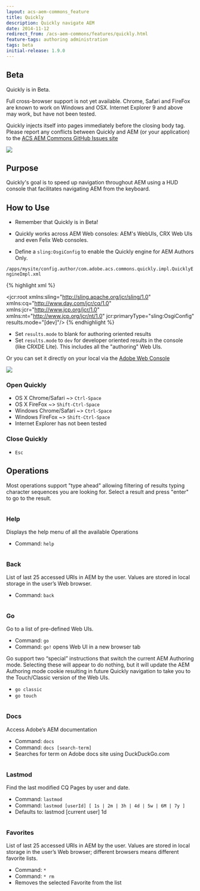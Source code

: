 ```yaml
---
layout: acs-aem-commons_feature
title: Quickly
description: Quickly navigate AEM
date: 2014-11-12
redirect_from: /acs-aem-commons/features/quickly.html
feature-tags: authoring administration
tags: beta
initial-release: 1.9.0
---
```


## Beta

Quickly is in Beta.

Full cross-browser support is not yet available. Chrome, Safari and FireFox are known to work on Windows and OSX. Internet Explorer 9 and above may work, but have not been tested.

Quickly injects itself into pages immediately before the closing body tag. Please report any conflicts between Quickly and AEM (or your application) to the [ACS AEM Commons GitHub Issues site](https://github.com/Adobe-Consulting-Services/acs-aem-commons/issues)

![](images/go-screenshot.png)

## Purpose

Quickly's goal is to speed up navigation throughout AEM using a HUD console that facilitates navigating AEM from the keyboard.

## How to Use

* Remember that Quickly is in Beta!

* Quickly works across AEM Web consoles: AEM's WebUIs, CRX Web UIs and even Felix Web consoles.

* Define a `sling:OsgiConfig` to enable the Quickly engine for AEM Authors Only.

`/apps/mysite/config.author/com.adobe.acs.commons.quickly.impl.QuicklyEngineImpl.xml`

{% highlight xml %}
<?xml version="1.0" encoding="UTF-8"?>
<jcr:root xmlns:sling="http://sling.apache.org/jcr/sling/1.0" xmlns:cq="http://www.day.com/jcr/cq/1.0" xmlns:jcr="http://www.jcp.org/jcr/1.0" xmlns:nt="http://www.jcp.org/jcr/nt/1.0"
    jcr:primaryType="sling:OsgiConfig"
    results.mode="[dev]"/>
{% endhighlight %}

* Set `results.mode` to blank for authoring oriented results
* Set `results.mode` to `dev` for developer oriented results in the console (like CRXDE Lite). This includes all the "authoring" Web UIs.


Or you can set it directly on your local via the [Adobe Web Console](http://localhost:4502/system/console/configMgr)

![](images/felix-configmgr.png)


### Open Quickly

* OS X Chrome/Safari ~> `Ctrl-Space`
* OS X FireFox ~> `Shift-Ctrl-Space`
* Windows Chrome/Safari ~> `Ctrl-Space`
* Windows FireFox ~> `Shift-Ctrl-Space`
* Internet Explorer has not been tested

### Close Quickly

* `Esc`

## Operations

Most operations support "type ahead" allowing filtering of results typing character sequences you are looking for. Select a result and press "enter" to go to the result.

<div class="section">
<p><img src="images/help.png" alt=""></p>
<h3>Help</h3>
<p>Displays the help menu of all the available Operations</p>
<ul>
	<li>Command: <code>help</code></li>
</ul>
</div>

<div class="section">
<p><img src="images/back.png" alt=""></p>
<h3>Back</h3>
<p>List of last 25 accessed URIs in <span class="caps">AEM</span> by the user. Values are stored in local storage in the user’s Web browser.</p>
<ul>
	<li>Command: <code>back</code><br>
</li></ul></div>

<div class="section">
<p><img src="images/go.png" alt=""></p>
<h3>Go</h3>
<p>Go to a list of pre-defined Web UIs.</p>
<ul>
	<li>Command: <code>go</code></li>
	<li>Command: <code>go!</code> opens Web UI in a new browser tab</li>
</ul>
<p>Go support two “special” instructions that switch the current <span class="caps">AEM</span> Authoring mode. Selecting these will appear to do nothing, but it will update the <span class="caps">AEM</span> Authoring mode cookie resulting in future Quickly navigation to take you to the Touch/Classic version of the Web UIs.</p>
<ul>
	<li><code>go classic</code></li>
	<li><code>go touch</code></li>
</ul>
</div>

<div class="section">
<p><img src="images/docs.png" alt=""></p>
<h3>Docs</h3>
<p>Access Adobe’s <span class="caps">AEM</span> documentation</p>
<ul>
	<li>Command: <code>docs</code></li>
	<li>Command: <code>docs [search-term]</code></li>
	<li>Searches for term on Adobe docs site using DuckDuckGo.com<br>
</li></ul></div>

<div class="section">
<p><img src="/acs-aem-commons/images/quickly/lastmod.png" alt=""></p>
<h3>Lastmod</h3>
<p>Find the last modified CQ Pages by user and date.</p>
<ul>
	<li>Command: <code>lastmod</code></li>
	<li>Command: <code>lastmod [userId] [ 1s | 2m | 3h | 4d | 5w | 6M | 7y ]</code></li>
	<li>Defaults to: lastmod [current user] 1d<br>
</li></ul></div>

<div class="section">
<p><img src="images/favorites.png" alt=""></p>
<h3>Favorites</h3>
<p>List of last 25 accessed URIs in <span class="caps">AEM</span> by the user. Values are stored in local storage in the user’s Web browser; different browsers means different favorite lists.</p>
<ul>
	<li>Command: <code>*</code></li>
	<li>Command: <code>* rm</code></li>
	<li>Removes the selected Favorite from the list<br>
</li></ul></div>